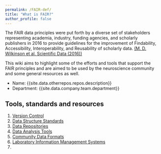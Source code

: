 ```yaml
---
permalink: /FAIR-def/
title: "What is FAIR?"
author_profile: false
---
```


The FAIR data principles were put forth by a diverse set of stakeholders representing academia, industry, funding agencies, and scholarly publishers in 2016 to provide guidelines for the improvement of Findability, Accessibility, Interoperability, and Reusability of scholarly data. [(M. D. Wilkinson et al. Scientific Data
(2016))](http://www.nature.com/articles/sdata201618)

This wiki aims to highlight some of the efforts and tools that support the FAIR principles and are aimed to be used by the neuroscience community and some general resources as well.

<ul>
  <li>Name: {{site.data.otherrepos.repos.description}}</li>
  <li>Department: {{site.data.company.team.department}}</li>
</ul>



## Tools, standards and resources

1. [Version Control](VCS.md)
2. [Data Structure Standards](Structures.md)
3. [Data Repositories](Repos.md)
4. [Data Analysis Tools](Analysis.md)
5. [Community Data Formats](Formats.md)
6. [Laboratory Information Management Systems](LIMS.md)
7. 